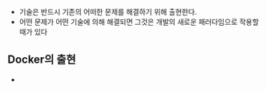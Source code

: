 - 기술은 반드시 기존의 어떠한 문제를 해결하기 위해 출현한다.
- 어떤 문제가 어떤 기술에 의해 해결되면 그것은 개발의 새로운 패러다임으로 작용할 때가 있다

## Docker의 출현

- 
